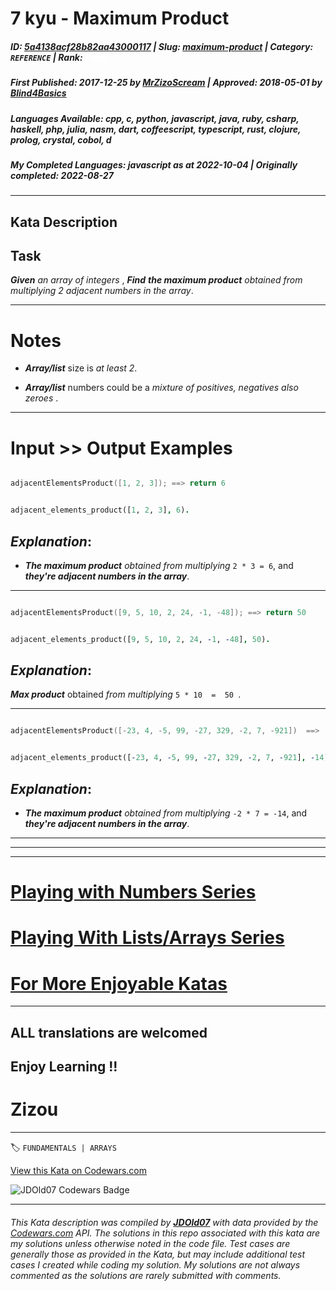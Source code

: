 # 7 kyu - Maximum Product 

##### **ID**: [5a4138acf28b82aa43000117](https://www.codewars.com/kata/5a4138acf28b82aa43000117) | **Slug**: [maximum-product](https://www.codewars.com/kata/5a4138acf28b82aa43000117) | **Category**: `REFERENCE` | **Rank**: <span style="color:white">7 kyu</span>

##### **First Published**: 2017-12-25 ***by*** [MrZizoScream](https://www.codewars.com/users/MrZizoScream) | **Approved**: 2018-05-01 ***by*** [Blind4Basics](https://www.codewars.com/users/Blind4Basics)

##### **Languages Available**: cpp, c, python, javascript, java, ruby, csharp, haskell, php, julia, nasm, dart, coffeescript, typescript, rust, clojure, prolog, crystal, cobol, d

##### **My Completed Languages**: javascript ***as at*** 2022-10-04 | **Originally completed**: 2022-08-27

---

## Kata Description


## Task



**_Given_** *an array of integers* , **_Find_** **_the maximum product_** *obtained from multiplying 2 adjacent numbers in the array*.

____



# Notes



* **_Array/list_** size is *at least 2*.



* **_Array/list_** numbers could be a *mixture of positives, negatives also zeroes* .

___



# Input >> Output Examples

```cpp

adjacentElementsProduct([1, 2, 3]); ==> return 6

```

```prolog

adjacent_elements_product([1, 2, 3], 6).

```



## **_Explanation_**:



* **_The maximum product_** *obtained from multiplying* ` 2 * 3 = 6 `, and **_they're adjacent numbers in the array_**.

___

```cpp

adjacentElementsProduct([9, 5, 10, 2, 24, -1, -48]); ==> return 50

```

```prolog

adjacent_elements_product([9, 5, 10, 2, 24, -1, -48], 50).

```

## **_Explanation_**:

**_Max product_** obtained *from multiplying*   ``` 5 * 10  =  50  ```.

___

```cpp

adjacentElementsProduct([-23, 4, -5, 99, -27, 329, -2, 7, -921])  ==>  return -14

```

```prolog

adjacent_elements_product([-23, 4, -5, 99, -27, 329, -2, 7, -921], -14).

```



## **_Explanation_**:



* **_The maximum product_** *obtained from multiplying* ` -2 * 7 = -14 `, and **_they're adjacent numbers in the array_**.

___

___

___



# [Playing with Numbers Series](https://www.codewars.com/collections/playing-with-numbers)



# [Playing With Lists/Arrays Series](https://www.codewars.com/collections/playing-with-lists-slash-arrays)



# [For More Enjoyable Katas](http://www.codewars.com/users/MrZizoScream/authored)

___



## ALL translations are welcomed



## Enjoy Learning !!

# Zizou



---


🏷 `FUNDAMENTALS | ARRAYS`


[View this Kata on Codewars.com](https://www.codewars.com/kata/5a4138acf28b82aa43000117)

![](https://www.codewars.com/users/jdold07/badges/large "JDOld07 Codewars Badge")

---

###### *This Kata description was compiled by [**JDOld07**](https://tpstech.dev) with data provided by the [Codewars.com](https://www.codewars.com) API.  The solutions in this repo associated with this kata are my solutions unless otherwise noted in the code file.  Test cases are generally those as provided in the Kata, but may include additional test cases I created while coding my solution.  My solutions are not always commented as the solutions are rarely submitted with comments.*
